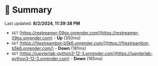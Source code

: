 # 📖 Summary
Last updated: **8/2/2024, 11:39:38 PM**

- `GET` [https://restreamer-09gx.onrender.com](https://restreamer-09gx.onrender.com) - **Up** (350ms)
- `GET` [https://filestreambot-b5k6.onrender.com/](https://filestreambot-b5k6.onrender.com/) - **Down** (181ms)
- `GET` [https://jupyterlab-python3-12-3.onrender.com](https://jupyterlab-python3-12-3.onrender.com) - **Down** (165ms)

